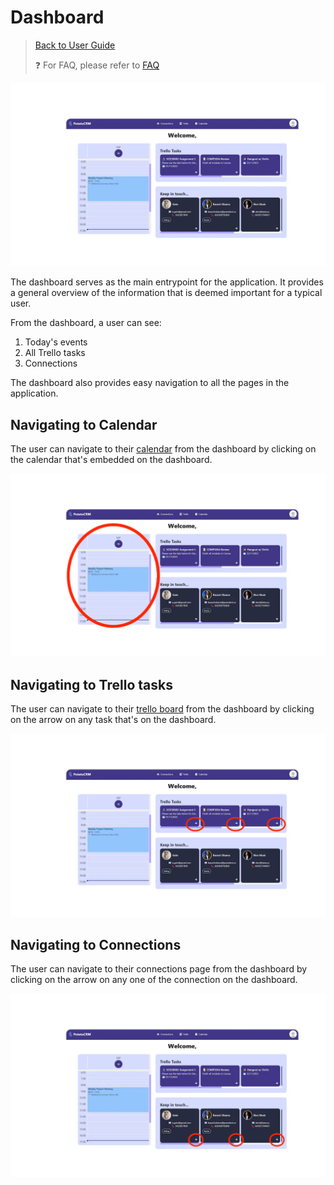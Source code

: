 # Dashboard

> [Back to User Guide](/docs/)
> 
> ❓ For FAQ, please refer to [FAQ](/docs/faq.md)

![Dashboard image](/readme-images/dashboard.png)

The dashboard serves as the main entrypoint for the application. It provides a general overview of the information that is deemed important for a typical user. 

From the dashboard, a user can see:
1. Today's events
2. All Trello tasks
3. Connections

The dashboard also provides easy navigation to all the pages in the application.

## Navigating to Calendar

The user can navigate to their [calendar](./calendar.md) from the dashboard by clicking on the calendar that's embedded on the dashboard. 

![To Calendar](/readme-images/dashboard_calendar.png)

## Navigating to Trello tasks

The user can navigate to their [trello board](./trello.md) from the dashboard by clicking on the arrow on any task that's on the dashboard. 

![To Trello](/readme-images/dashboard_trello.png)

## Navigating to Connections

The user can navigate to their connections page from the dashboard by clicking on the arrow on any one of the connection on the dashboard.

![To Connections](/readme-images/dashboard_connections.png)